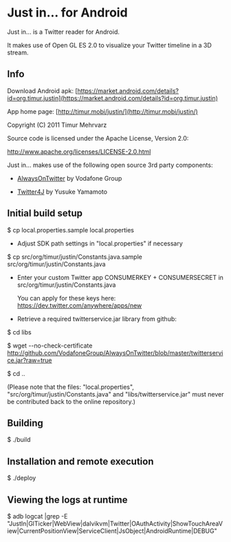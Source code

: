 
Just in... for Android
======================

Just in... is a Twitter reader for Android. 

It makes use of Open GL ES 2.0 to visualize your Twitter timeline in a 3D stream.


Info
----

Download Android apk: [https://market.android.com/details?id=org.timur.justin](https://market.android.com/details?id=org.timur.justin)

App home page: [http://timur.mobi/justin/](http://timur.mobi/justin/)

Copyright (C) 2011 Timur Mehrvarz

Source code is licensed under the Apache License, Version 2.0:

  http://www.apache.org/licenses/LICENSE-2.0.html

Just in... makes use of the following open source 3rd party components:

- [AlwaysOnTwitter](http://github.com/VodafoneGroup/AlwaysOnTwitter/) by Vodafone Group 

- [Twitter4J](http://twitter4j.org) by Yusuke Yamamoto


Initial build setup
-------------------

$ cp local.properties.sample local.properties

- Adjust SDK path settings in "local.properties" if necessary

$ cp src/org/timur/justin/Constants.java.sample src/org/timur/justin/Constants.java

- Enter your custom Twitter app CONSUMERKEY + CONSUMERSECRET in 
  src/org/timur/justin/Constants.java
  
  You can apply for these keys here: https://dev.twitter.com/anywhere/apps/new

- Retrieve a required twitterservice.jar library from github:
  
$ cd libs

$ wget --no-check-certificate http://github.com/VodafoneGroup/AlwaysOnTwitter/blob/master/twitterservice.jar?raw=true

$ cd ..

(Please note that the files: "local.properties", "src/org/timur/justin/Constants.java" and "libs/twitterservice.jar" must never be contributed back to the online repository.)


Building
--------

$ ./build


Installation and remote execution
---------------------------------

$ ./deploy


Viewing the logs at runtime
---------------------------

$ adb logcat |grep -E "JustIn|GlTicker|WebView|dalvikvm|Twitter|OAuthActivity|ShowTouchAreaView|CurrentPositionView|ServiceClient|JsObject|AndroidRuntime|DEBUG"


